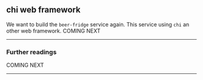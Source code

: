 ## chi web framework

We want to build the `beer-fridge` service again.
This service using `chi` an other web framework.
COMING NEXT

----
### Further readings
COMING NEXT

---
